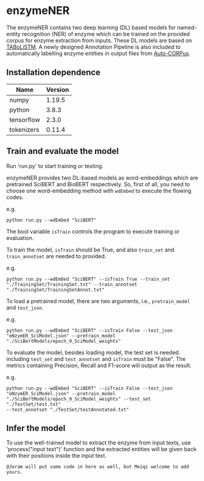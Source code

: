 # enzymeNER
The enzymeNER contains two deep learning (DL) based models for named-entity recognition (NER) of enzyme which can be trained on the provided corpus for enzyme extraction from inputs. These DL models are based on [TABoLiSTM](https://github.com/omicsNLP/MetaboliteNER). A newly designed Annotation Pipeline is also included to automatically labelling enzyme entities in output files from [Auto-CORPus](https://github.com/omicsNLP/Auto-CORPus). 

## Installation dependence
| Name | Version |
|------|---------|
|numpy|1.19.5|
|python|3.8.3|
|tensorflow|2.3.0|
|tokenizers|0.11.4|

## Train and evaluate the model
Run 'run.py' to start training or testing.

enzymeNER provides two DL-based models as word-embeddings which are pretrained SciBERT and BioBERT respectively. So, first of all, you need to choose one word-embedding method with ```wdEmbed``` to execute the flowing codes.

e.g.

```
python run.py --wdEmbed "SciBERT"
```

The bool variable ```isTrain``` controls the program to execute training or evaluation.

To train the model, ```isTrain``` should be True, and also ```train_set``` and ```train_annotset``` are needed to provided.

e.g.

```
python run.py --wdEmbed "SciBERT" --isTrain True --train_set "./TrainingSet/TrainingSet.txt" --train_annotset "./TrainingSet/TrainingSetAnnot.txt"
```

To load a pretrained model, there are two arguments, i.e.,  ```pretrain_model``` and ```test_json```.

e.g.
```
python run.py --wdEmbed "SciBERT" --isTrain False --test_json "eNzymER_SciModel.json" --pretrain_model "./SciBertModels/epoch_9_SciModel_weights" 
```

To evaluate the model, besides loading model, the test set is needed. including ```test_set``` and ```test_annotset``` and ```isTrain``` must be "False". The metrics containing Precision, Recall and F1-score will output as the result.

e.g.

```
python run.py --wdEmbed "SciBERT" --isTrain False --test_json "eNzymER_SciModel.json" --pretrain_model "./SciBertModels/epoch_9_SciModel_weights" --test_set "./TestSet/test.txt"
--test_annotset "./TestSet/testAnnotated.txt"
```

## Infer the model
To use the well-trained model to extract the enzyme from input texts, use 'process("input text")' function and the extracted entities will be given back with their positions inside the input text.

```
@Joram will put some code in here as well, but Meiqi welcome to add yours.
```
